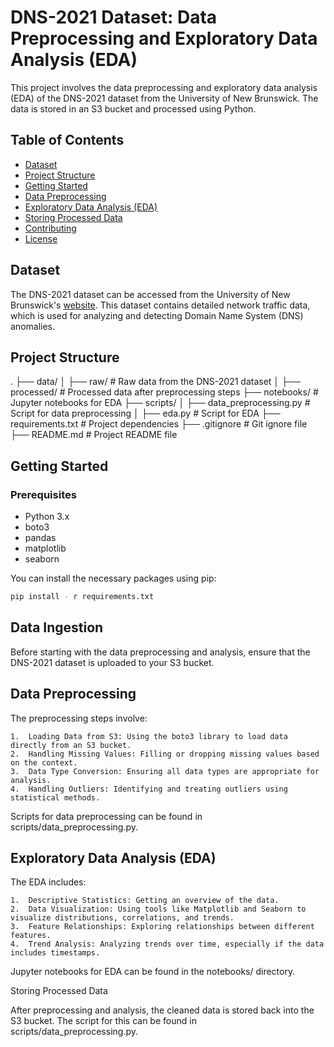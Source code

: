 # DNS-2021 Dataset: Data Preprocessing and Exploratory Data Analysis (EDA)

This project involves the data preprocessing and exploratory data analysis (EDA) of the DNS-2021 dataset from the University of New Brunswick. The data is stored in an S3 bucket and processed using Python.

## Table of Contents

- [Dataset](#dataset)
- [Project Structure](#project-structure)
- [Getting Started](#getting-started)
- [Data Preprocessing](#data-preprocessing)
- [Exploratory Data Analysis (EDA)](#exploratory-data-analysis-eda)
- [Storing Processed Data](#storing-processed-data)
- [Contributing](#contributing)
- [License](#license)

## Dataset

The DNS-2021 dataset can be accessed from the University of New Brunswick's [website](https://www.unb.ca/cic/datasets/dns-2021.html). This dataset contains detailed network traffic data, which is used for analyzing and detecting Domain Name System (DNS) anomalies.

## Project Structure
.
├── data/
│   ├── raw/                  # Raw data from the DNS-2021 dataset
│   ├── processed/            # Processed data after preprocessing steps
├── notebooks/                # Jupyter notebooks for EDA
├── scripts/
│   ├── data_preprocessing.py # Script for data preprocessing
│   ├── eda.py                # Script for EDA
├── requirements.txt          # Project dependencies
├── .gitignore                # Git ignore file
├── README.md                 # Project README file              


## Getting Started

### Prerequisites

- Python 3.x
- boto3
- pandas
- matplotlib
- seaborn

You can install the necessary packages using pip:

```bash
pip install - r requirements.txt
```

## Data Ingestion

Before starting with the data preprocessing and analysis, ensure that the DNS-2021 dataset is uploaded to your S3 bucket.

## Data Preprocessing

The preprocessing steps involve:

	1.	Loading Data from S3: Using the boto3 library to load data directly from an S3 bucket.
	2.	Handling Missing Values: Filling or dropping missing values based on the context.
	3.	Data Type Conversion: Ensuring all data types are appropriate for analysis.
	4.	Handling Outliers: Identifying and treating outliers using statistical methods.

Scripts for data preprocessing can be found in scripts/data_preprocessing.py.

## Exploratory Data Analysis (EDA)

The EDA includes:

	1.	Descriptive Statistics: Getting an overview of the data.
	2.	Data Visualization: Using tools like Matplotlib and Seaborn to visualize distributions, correlations, and trends.
	3.	Feature Relationships: Exploring relationships between different features.
	4.	Trend Analysis: Analyzing trends over time, especially if the data includes timestamps.

Jupyter notebooks for EDA can be found in the notebooks/ directory.

Storing Processed Data

After preprocessing and analysis, the cleaned data is stored back into the S3 bucket. The script for this can be found in scripts/data_preprocessing.py.